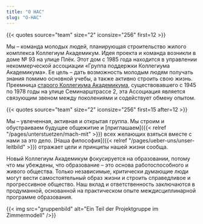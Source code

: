 ```yaml
---
title: "О НАС"
slug: "О-НАС"
---
```


{{< quotes source="team" size="2" iconsize="256" first=12 >}}

Мы – команда молодых людей, планирующая строительство жилого комплекса Коллегиум Академикум. Идея проекта и команда возникли в доме № 93 на улице Плёк. Этот дом с 1985 года находится в управлении некоммерческой ассоциации «Группа поддержки Коллегиума Академикума». Ее цель – дать возможность молодым людям получать знания помимо основной учебы, а также активно строить свою жизнь. Преемница [старого Коллегиума Академикума](/geschichte), существовавшего с 1945 по 1978 годы на улице Семинарштрассе 2, эта Ассоциация является связующим звеном между поколениями и содействует обмену опытом.

{{< quotes source="team" size="2" iconsize="256" first=15 after=12 >}}

Мы – увлеченная, активная и открытая группа. Мы строим и обустраиваем будущее общежитие и [приглашаем]({{< relref "/pages/unterstuetzen/mach-mit" >}}) всех желающих взяться вместе с нами за это дело.  [Наша философия]({{< relref "/pages/ueber-uns/unser-leitbild" >}}) отражает цели и принципы нашей жизни сообща.

Новый Коллегиум Академикум фокусируется на образовании, потому что мы убеждены, что образование – это основа работоспособного и живого общества. Только независимые, критически думающие люди могут вести самостоятельный образ жизни и строить справедливое и прогрессивное общество. Наш вклад и ответственность заключаются в продуманной, основанной на практическом опыте междисциплинарной программе образования.

{{< img src="gruppenbild" alt="Ein Teil der Projektgruppe im Zimmermodell" />}}
